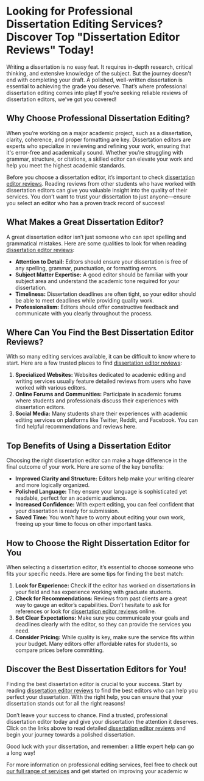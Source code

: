 # Looking for Professional Dissertation Editing Services? Discover Top "Dissertation Editor Reviews" Today!

Writing a dissertation is no easy feat. It requires in-depth research, critical thinking, and extensive knowledge of the subject. But the journey doesn't end with completing your draft. A polished, well-written dissertation is essential to achieving the grade you deserve. That’s where professional dissertation editing comes into play! If you’re seeking reliable reviews of dissertation editors, we’ve got you covered!

## Why Choose Professional Dissertation Editing?

When you’re working on a major academic project, such as a dissertation, clarity, coherence, and proper formatting are key. Dissertation editors are experts who specialize in reviewing and refining your work, ensuring that it's error-free and academically sound. Whether you’re struggling with grammar, structure, or citations, a skilled editor can elevate your work and help you meet the highest academic standards.

Before you choose a dissertation editor, it’s important to check [dissertation editor reviews](https://tinyurl.com/topessay?keyword=dissertation+editor+reviews). Reading reviews from other students who have worked with dissertation editors can give you valuable insight into the quality of their services. You don’t want to trust your dissertation to just anyone—ensure you select an editor who has a proven track record of success!

## What Makes a Great Dissertation Editor?

A great dissertation editor isn’t just someone who can spot spelling and grammatical mistakes. Here are some qualities to look for when reading [dissertation editor reviews](https://tinyurl.com/topessay?keyword=dissertation+editor+reviews):

- **Attention to Detail:** Editors should ensure your dissertation is free of any spelling, grammar, punctuation, or formatting errors.
- **Subject Matter Expertise:** A good editor should be familiar with your subject area and understand the academic tone required for your dissertation.
- **Timeliness:** Dissertation deadlines are often tight, so your editor should be able to meet deadlines while providing quality work.
- **Professionalism:** Editors should offer constructive feedback and communicate with you clearly throughout the process.

## Where Can You Find the Best Dissertation Editor Reviews?

With so many editing services available, it can be difficult to know where to start. Here are a few trusted places to find [dissertation editor reviews](https://tinyurl.com/topessay?keyword=dissertation+editor+reviews):

1. **Specialized Websites:** Websites dedicated to academic editing and writing services usually feature detailed reviews from users who have worked with various editors.
2. **Online Forums and Communities:** Participate in academic forums where students and professionals discuss their experiences with dissertation editors.
3. **Social Media:** Many students share their experiences with academic editing services on platforms like Twitter, Reddit, and Facebook. You can find helpful recommendations and reviews here.

## Top Benefits of Using a Dissertation Editor

Choosing the right dissertation editor can make a huge difference in the final outcome of your work. Here are some of the key benefits:

- **Improved Clarity and Structure:** Editors help make your writing clearer and more logically organized.
- **Polished Language:** They ensure your language is sophisticated yet readable, perfect for an academic audience.
- **Increased Confidence:** With expert editing, you can feel confident that your dissertation is ready for submission.
- **Saved Time:** You won’t have to worry about editing your own work, freeing up your time to focus on other important tasks.

## How to Choose the Right Dissertation Editor for You

When selecting a dissertation editor, it’s essential to choose someone who fits your specific needs. Here are some tips for finding the best match:

1. **Look for Experience:** Check if the editor has worked on dissertations in your field and has experience working with graduate students.
2. **Check for Recommendations:** Reviews from past clients are a great way to gauge an editor’s capabilities. Don’t hesitate to ask for references or look for [dissertation editor reviews](https://tinyurl.com/topessay?keyword=dissertation+editor+reviews) online.
3. **Set Clear Expectations:** Make sure you communicate your goals and deadlines clearly with the editor, so they can provide the services you need.
4. **Consider Pricing:** While quality is key, make sure the service fits within your budget. Many editors offer affordable rates for students, so compare prices before committing.

## Discover the Best Dissertation Editors for You!

Finding the best dissertation editor is crucial to your success. Start by reading [dissertation editor reviews](https://tinyurl.com/topessay?keyword=dissertation+editor+reviews) to find the best editors who can help you perfect your dissertation. With the right help, you can ensure that your dissertation stands out for all the right reasons!

Don’t leave your success to chance. Find a trusted, professional dissertation editor today and give your dissertation the attention it deserves. Click on the links above to read detailed [dissertation editor reviews](https://tinyurl.com/topessay?keyword=dissertation+editor+reviews) and begin your journey towards a polished dissertation.

Good luck with your dissertation, and remember: a little expert help can go a long way!

For more information on professional editing services, feel free to check out [our full range of services](https://tinyurl.com/topessay?keyword=dissertation+editor+reviews) and get started on improving your academic w
